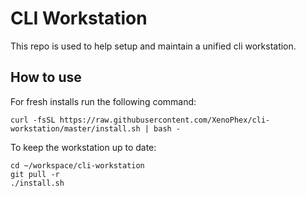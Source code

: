 # CLI Workstation
This repo is used to help setup and maintain a unified cli workstation.

## How to use
For fresh installs run the following command:

```
curl -fsSL https://raw.githubusercontent.com/XenoPhex/cli-workstation/master/install.sh | bash -
```

To keep the workstation up to date:

```
cd ~/workspace/cli-workstation
git pull -r
./install.sh
```
